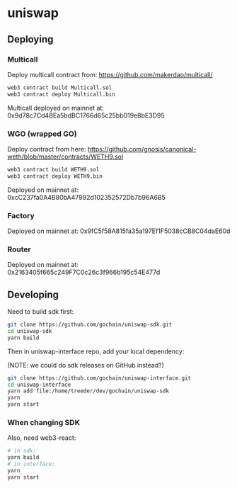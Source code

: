 # uniswap

## Deploying

### Multicall

Deploy multicall contract from: https://github.com/makerdao/multicall/

```sh
web3 contract build Multicall.sol
web3 contract deploy Multicall.bin
```

Multicall deployed on mainnet at: 0x9d78c7Cd4BEa5bdBC1766d65c25bb019e8bE3D95

### WGO (wrapped GO)

Deploy contract from here: https://github.com/gnosis/canonical-weth/blob/master/contracts/WETH9.sol

```sh
web3 contract build WETH9.sol
web3 contract deploy WETH9.bin
```

Deployed on mainnet at: 0xcC237fa0A4B80bA47992d102352572Db7b96A6B5

### Factory

Deployed on mainnet at: 0x9fC5f58A815fa35a197Ef1F5038cCB8C04daE60d

### Router

Deployed on mainnet at: 0x2163405f665c249F7C0c26c3f966b195c54E477d

## Developing

Need to build sdk first:

```sh
git clone https://github.com/gochain/uniswap-sdk.git
cd uniswap-sdk
yarn build
```

Then in uniswap-interface repo, add your local dependency:

(NOTE: we could do sdk releases on GitHub instead?)

```sh
git clone https://github.com/gochain/uniswap-interface.git
cd uniswap-interface
yarn add file:/home/treeder/dev/gochain/uniswap-sdk
yarn
yarn start
```

### When changing SDK

Also, need web3-react:

```sh
# in sdk:
yarn build
# in interface:
yarn
yarn start
```
